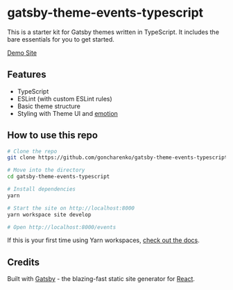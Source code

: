 # gatsby-theme-events-typescript

This is a starter kit for Gatsby themes written in TypeScript. It includes the bare essentials for you to get started.

[Demo Site](https://gatsby-theme-events-typescript.goncharenko.now.sh)

## Features

- TypeScript
- ESLint (with custom ESLint rules)
- Basic theme structure
- Styling with Theme UI and [emotion](https://emotion.sh/)

## How to use this repo

```bash
# Clone the repo
git clone https://github.com/goncharenko/gatsby-theme-events-typescript.git

# Move into the directory
cd gatsby-theme-events-typescript

# Install dependencies
yarn

# Start the site on http://localhost:8000
yarn workspace site develop

# Open http://localhost:8000/events
```

If this is your first time using Yarn workspaces, [check out the docs](https://yarnpkg.com/lang/en/docs/workspaces/).

## Credits

Built with [Gatsby](https://www.gatsbyjs.org/) - the blazing-fast static site generator for [React](https://facebook.github.io/react/).
